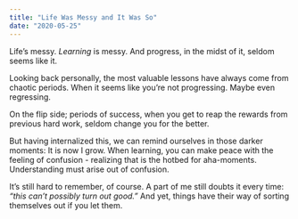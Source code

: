 ```yaml
---
title: "Life Was Messy and It Was So"
date: "2020-05-25"
---
```


Life’s messy. _Learning_ is messy. And progress, in the midst of it, seldom seems like it.

Looking back personally, the most valuable lessons have always come from chaotic periods. When it seems like you’re not progressing. Maybe even regressing.

On the flip side; periods of success, when you get to reap the rewards from previous hard work, seldom change you for the better.

But having internalized this, we can remind ourselves in those darker moments: It is now I grow. When learning, you can make peace with the feeling of confusion - realizing that is the hotbed for aha-moments. Understanding must arise out of confusion.

It’s still hard to remember, of course. A part of me still doubts it every time: _“this can’t possibly turn out good.”_ And yet, things have their way of sorting themselves out if you let them.
